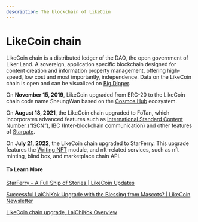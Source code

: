 ```yaml
---
description: The blockchain of LikeCoin
---
```


# LikeCoin chain

LikeCoin chain is a distributed ledger of the DAO, the open government of Liker Land. A sovereign, application specific blockchain designed for content creation and information property management, offering high-speed, low cost and most importantly, independence. Data on the LikeCoin chain is open and can be visualized on [Big Dipper](https://likecoin.bigdipper.live/).

On **November 15, 2019**, LikeCoin upgraded from ERC-20 to the LikeCoin chain code name SheungWan based on the [Cosmos Hub](https://cosmos.network/) ecosystem.&#x20;

On **August 18, 2021**, the LikeCoin chain upgraded to FoTan, which incorporates advanced features such as [International Standard Content Number (“ISCN”)](../decentralized-publishing/what-is-iscn.md), IBC (Inter-blockchain communication) and other features of [Stargate](https://stargate.cosmos.network/).

On **July 21, 2022**, the LikeCoin chain upgraded to StarFerry. This upgrade features the [Writing NFT](../writing-nft/) module, and nft-related services, such as nft minting, blind box, and marketplace chain API.

#### &#xD;To Learn More

[StarFerry – A Full Ship of Stories | LikeCoin Updates](https://blog.like.co/en/starferry-a-full-ship-of-stories-likecoin-updates/)

[Successful LaiChiKok Upgrade with the Blessing from Mascots? | LikeCoin Newsletter](https://blog.like.co/en/successful-laichikok-upgrade-with-the-blessing-from-mascots-likecoin-newsletter/)

[LikeCoin chain upgrade, LaiChiKok Overview](https://blog.like.co/en/likecoin-chain-upgrade-laichikok-overview/https://blog.like.co/en/likecoin-chain-upgrade-laichikok-overview/)
